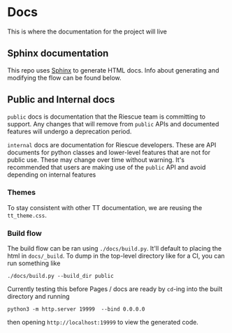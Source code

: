 # Docs
This is where the documentation for the project will live

## Sphinx documentation
This repo uses [Sphinx](https://www.sphinx-doc.org/) to generate HTML docs. Info about generating and modifying the flow can be found below.

## Public and Internal docs
`public` docs is documentation that the Riescue team is committing to support. Any changes that will remove from `public` APIs and documented features will undergo a deprecation period.

`internal` docs are documentation for Riescue developers. These are API documents for python classes and lower-level features that are not for public use.
These may change over time without warning. It's recommended that users are making use of the `public` API and avoid depending on internal features

### Themes
To stay consistent with other TT documentation, we are reusing the `tt_theme.css`.

### Build flow
The build flow can be ran using `./docs/build.py`. It'll default to placing the html in `docs/_build`. To dump in the top-level directory like for a CI, you can run something like

```
./docs/build.py --build_dir public
```

Currently testing this before Pages / docs are ready by `cd`-ing into the built directory and running
```
python3 -m http.server 19999  --bind 0.0.0.0
```

then opening `http://localhost:19999` to view the generated code.